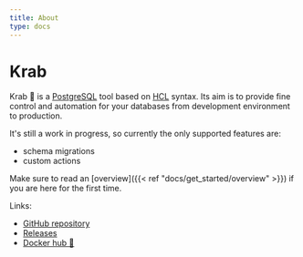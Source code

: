 ```yaml
---
title: About
type: docs
---
```


# Krab

Krab 🦀 is a [PostgreSQL](https://www.postgresql.org/) tool based on [HCL](https://github.com/hashicorp/hcl) syntax.
Its aim is to provide fine control and automation for your databases from development environment to production.

It's still a work in progress, so currently the only supported features are:

- schema migrations 
- custom actions

Make sure to read an [overview]({{< ref "docs/get_started/overview" >}}) if you are here for the first time.

Links:
- [GitHub repository](https://github.com/ohkrab/krab)
- [Releases](https://github.com/ohkrab/krab/releases)
- [Docker hub 🐋](https://hub.docker.com/orgs/ohkrab/repositories)
